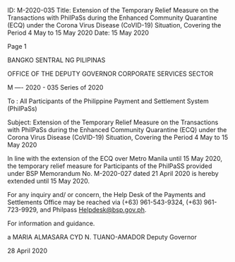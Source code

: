 ID: M-2020-035
Title: Extension of the Temporary Relief Measure on the Transactions with PhilPaSs during the Enhanced Community Quarantine (ECQ) under the Corona Virus Disease (CoVID-19) Situation, Covering the Period 4 May to 15 May 2020
Date: 15 May 2020

Page 1

BANGKO SENTRAL NG PILIPINAS

OFFICE OF THE DEPUTY GOVERNOR CORPORATE SERVICES SECTOR

M —- 2020 - 035 Series of 2020

To : All Participants of the Philippine Payment and Settlement System (PhilPaSs)

Subject: Extension of the Temporary Relief Measure on the Transactions with PhilPaSs during the Enhanced Community Quarantine (ECQ) under the Corona Virus Disease (CoVID-19) Situation, Covering the Period 4 May to 15 May 2020

In line with the extension of the ECQ over Metro Manila until 15 May 2020, the temporary relief measure for Participants of the PhilPaSS provided under BSP Memorandum No. M-2020-027 dated 21 April 2020 is hereby extended until 15 May 2020.

For any inquiry and/ or concern, the Help Desk of the Payments and Settlements Office may be reached via (+63) 961-543-9324, (+63) 961-723-9929, and Philpass Helpdesk@bsp.gov.ph.

For information and guidance.

a MARIA ALMASARA CYD N. TUANO-AMADOR Deputy Governor

28 April 2020